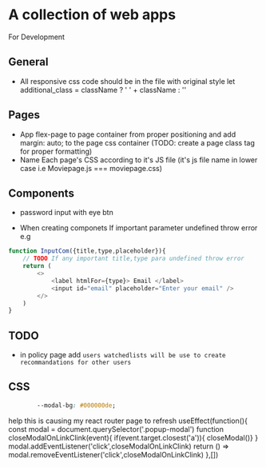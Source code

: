 # A collection of web apps

For Development

## General

- All responsive css code should be in the file with original style
let additional_class = className ? ' ' + className : ''

## Pages

- App flex-page to page container from proper positioning and add margin: auto; to the page css container (TODO: create a page class tag for proper formatting)
- Name Each page's CSS according to it's JS file (it's js file name in lower case i.e Moviepage.js === moviepage.css)

## Components

- password input with eye btn

- When creating componets If important parameter undefined throw error
e.g

```js
function InputCom({title,type,placeholder}){
    // TODO If any important title,type para undefined throw error
    return (
        <>
            <label htmlFor={type}> Email </label>
            <input id="email" placeholder="Enter your email" />
        </>
    )
}

```

## TODO

- in policy page add `users watchedlists will be use to create recommandations for other users`

## CSS

```css
        --modal-bg: #000000de;
```


help this is causing my react router page to refresh useEffect(function(){
        const modal = document.querySelector('.popup-modal')
        function closeModalOnLinkClink(event){ if(event.target.closest('a')){ closeModal()} }
        modal.addEventListener('click',closeModalOnLinkClink)
        return () => modal.removeEventListener('click',closeModalOnLinkClink)
    },[])